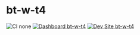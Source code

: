 # bt-w-t4

![CI none](https://img.shields.io/badge/ci-none-orange.svg)
[![Dashboard bt-w-t4](https://img.shields.io/badge/dashboard-bt_w_t4-yellow.svg)](https://dashboard.pantheon.io/sites/5dc5ec60-d346-4fc2-8e80-bbf18112ec52#dev/code)
[![Dev Site bt-w-t4](https://img.shields.io/badge/site-bt_w_t4-blue.svg)](http://dev-bt-w-t4.pantheonsite.io/)